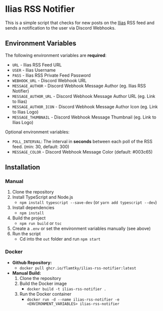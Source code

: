 # Ilias RSS Notifier
This is a simple script that checks for new posts on the [Ilias](https://www.ilias.de/) RSS feed and sends a notification to the user via Discord Webhooks.

## Environment Variables
The following environment variables are __required__:
* `URL` - Ilias RSS Feed URL
* `USER` - Ilias Username
* `PASS` - Ilias RSS Private Feed Password
* `WEBHOOK_URL` - Discord Webhook URL
* `MESSAGE_AUTHOR` - Discord Webhook Message Author (eg. Ilias RSS Notifier)
* `MESSAGE_AUTHOR_URL` - Discord Webhook Message Author URL (eg. Link to Ilias)
* `MESSAGE_AUTHOR_ICON` - Discord Webhook Message Author Icon (eg. Link to Ilias Logo)
* `MESSAGE_THUMBNAIL` - Discord Webhook Message Thumbnail (eg. Link to Ilias Logo)

Optional environment variables:
* `POLL_INTERVAL`: The interval in __seconds__ between each poll of the RSS feed. (min: 30, default: 300)
* `MESSAGE_COLOR` - Discord Webhook Message Color (default: #003c65)

## Installation
### Manual
1. Clone the repository
2. Install TypeScript and Node.js
   - `npm install typescript --save-dev` (or `yarn add typescript --dev`)
3. Install dependencies
   - `npm install`
4. Build the project
    - `npm run build` or `tsc`
5. Create a `.env` or set the environment variables manually (see above)
6. Run the script
    - Cd into the `out` folder and run `npm start`

### Docker
* **Github Repository:**
    - `docker pull ghcr.io/flamtky/ilias-rss-notifier:latest`
* **Manual Build:**
    1. Clone the repository
    2. Build the Docker image
        - `docker build -t ilias-rss-notifier .`
    3. Run the Docker container
        - `docker run -d --name ilias-rss-notifier -e <ENVIRONMENT_VARIABLES> ilias-rss-notifier`
